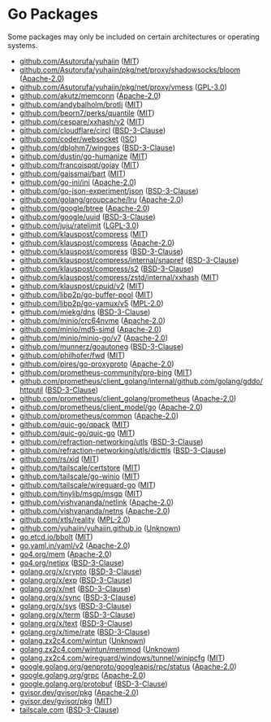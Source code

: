 # Go Packages

Some packages may only be included on certain architectures or operating systems.

- [github.com/Asutorufa/yuhaiin](https://pkg.go.dev/github.com/Asutorufa/yuhaiin) ([MIT](https://github.com/Asutorufa/yuhaiin/blob/HEAD/LICENSE))
- [github.com/Asutorufa/yuhaiin/pkg/net/proxy/shadowsocks/bloom](https://pkg.go.dev/github.com/Asutorufa/yuhaiin/pkg/net/proxy/shadowsocks/bloom) ([Apache-2.0](https://github.com/Asutorufa/yuhaiin/blob/HEAD/pkg/net/proxy/shadowsocks/bloom/LICENSE))
- [github.com/Asutorufa/yuhaiin/pkg/net/proxy/vmess](https://pkg.go.dev/github.com/Asutorufa/yuhaiin/pkg/net/proxy/vmess) ([GPL-3.0](https://github.com/Asutorufa/yuhaiin/blob/HEAD/pkg/net/proxy/vmess/LICENSE))
- [github.com/akutz/memconn](https://pkg.go.dev/github.com/akutz/memconn) ([Apache-2.0](https://github.com/akutz/memconn/blob/v0.1.0/LICENSE))
- [github.com/andybalholm/brotli](https://pkg.go.dev/github.com/andybalholm/brotli) ([MIT](https://github.com/andybalholm/brotli/blob/v1.2.0/LICENSE))
- [github.com/beorn7/perks/quantile](https://pkg.go.dev/github.com/beorn7/perks/quantile) ([MIT](https://github.com/beorn7/perks/blob/v1.0.1/LICENSE))
- [github.com/cespare/xxhash/v2](https://pkg.go.dev/github.com/cespare/xxhash/v2) ([MIT](https://github.com/cespare/xxhash/blob/v2.3.0/LICENSE.txt))
- [github.com/cloudflare/circl](https://pkg.go.dev/github.com/cloudflare/circl) ([BSD-3-Clause](https://github.com/cloudflare/circl/blob/v1.6.1/LICENSE))
- [github.com/coder/websocket](https://pkg.go.dev/github.com/coder/websocket) ([ISC](https://github.com/coder/websocket/blob/v1.8.12/LICENSE.txt))
- [github.com/dblohm7/wingoes](https://pkg.go.dev/github.com/dblohm7/wingoes) ([BSD-3-Clause](https://github.com/dblohm7/wingoes/blob/a09d6be7affa/LICENSE))
- [github.com/dustin/go-humanize](https://pkg.go.dev/github.com/dustin/go-humanize) ([MIT](https://github.com/dustin/go-humanize/blob/v1.0.1/LICENSE))
- [github.com/francoispqt/gojay](https://pkg.go.dev/github.com/francoispqt/gojay) ([MIT](https://github.com/francoispqt/gojay/blob/v1.2.13/LICENSE))
- [github.com/gaissmai/bart](https://pkg.go.dev/github.com/gaissmai/bart) ([MIT](https://github.com/gaissmai/bart/blob/v0.18.0/LICENSE))
- [github.com/go-ini/ini](https://pkg.go.dev/github.com/go-ini/ini) ([Apache-2.0](https://github.com/go-ini/ini/blob/v1.67.0/LICENSE))
- [github.com/go-json-experiment/json](https://pkg.go.dev/github.com/go-json-experiment/json) ([BSD-3-Clause](https://github.com/go-json-experiment/json/blob/ebf49471dced/LICENSE))
- [github.com/golang/groupcache/lru](https://pkg.go.dev/github.com/golang/groupcache/lru) ([Apache-2.0](https://github.com/golang/groupcache/blob/41bb18bfe9da/LICENSE))
- [github.com/google/btree](https://pkg.go.dev/github.com/google/btree) ([Apache-2.0](https://github.com/google/btree/blob/v1.1.2/LICENSE))
- [github.com/google/uuid](https://pkg.go.dev/github.com/google/uuid) ([BSD-3-Clause](https://github.com/google/uuid/blob/v1.6.0/LICENSE))
- [github.com/juju/ratelimit](https://pkg.go.dev/github.com/juju/ratelimit) ([LGPL-3.0](https://github.com/juju/ratelimit/blob/v1.0.2/LICENSE))
- [github.com/klauspost/compress](https://pkg.go.dev/github.com/klauspost/compress) ([MIT](https://github.com/klauspost/compress/blob/v1.18.0/LICENSE))
- [github.com/klauspost/compress](https://pkg.go.dev/github.com/klauspost/compress) ([Apache-2.0](https://github.com/klauspost/compress/blob/v1.18.0/LICENSE))
- [github.com/klauspost/compress](https://pkg.go.dev/github.com/klauspost/compress) ([BSD-3-Clause](https://github.com/klauspost/compress/blob/v1.18.0/LICENSE))
- [github.com/klauspost/compress/internal/snapref](https://pkg.go.dev/github.com/klauspost/compress/internal/snapref) ([BSD-3-Clause](https://github.com/klauspost/compress/blob/v1.18.0/internal/snapref/LICENSE))
- [github.com/klauspost/compress/s2](https://pkg.go.dev/github.com/klauspost/compress/s2) ([BSD-3-Clause](https://github.com/klauspost/compress/blob/v1.18.0/s2/LICENSE))
- [github.com/klauspost/compress/zstd/internal/xxhash](https://pkg.go.dev/github.com/klauspost/compress/zstd/internal/xxhash) ([MIT](https://github.com/klauspost/compress/blob/v1.18.0/zstd/internal/xxhash/LICENSE.txt))
- [github.com/klauspost/cpuid/v2](https://pkg.go.dev/github.com/klauspost/cpuid/v2) ([MIT](https://github.com/klauspost/cpuid/blob/v2.3.0/LICENSE))
- [github.com/libp2p/go-buffer-pool](https://pkg.go.dev/github.com/libp2p/go-buffer-pool) ([MIT](https://github.com/libp2p/go-buffer-pool/blob/v0.1.0/LICENSE))
- [github.com/libp2p/go-yamux/v5](https://pkg.go.dev/github.com/libp2p/go-yamux/v5) ([MPL-2.0](https://github.com/libp2p/go-yamux/blob/v5.1.0/LICENSE))
- [github.com/miekg/dns](https://pkg.go.dev/github.com/miekg/dns) ([BSD-3-Clause](https://github.com/miekg/dns/blob/v1.1.68/LICENSE))
- [github.com/minio/crc64nvme](https://pkg.go.dev/github.com/minio/crc64nvme) ([Apache-2.0](https://github.com/minio/crc64nvme/blob/v1.1.1/LICENSE))
- [github.com/minio/md5-simd](https://pkg.go.dev/github.com/minio/md5-simd) ([Apache-2.0](https://github.com/minio/md5-simd/blob/v1.1.2/LICENSE))
- [github.com/minio/minio-go/v7](https://pkg.go.dev/github.com/minio/minio-go/v7) ([Apache-2.0](https://github.com/minio/minio-go/blob/v7.0.95/LICENSE))
- [github.com/munnerz/goautoneg](https://pkg.go.dev/github.com/munnerz/goautoneg) ([BSD-3-Clause](https://github.com/munnerz/goautoneg/blob/a7dc8b61c822/LICENSE))
- [github.com/philhofer/fwd](https://pkg.go.dev/github.com/philhofer/fwd) ([MIT](https://github.com/philhofer/fwd/blob/v1.2.0/LICENSE.md))
- [github.com/pires/go-proxyproto](https://pkg.go.dev/github.com/pires/go-proxyproto) ([Apache-2.0](https://github.com/pires/go-proxyproto/blob/v0.8.1/LICENSE))
- [github.com/prometheus-community/pro-bing](https://pkg.go.dev/github.com/prometheus-community/pro-bing) ([MIT](https://github.com/Asutorufa/pro-bing/blob/626d07c0d4ca/LICENSE))
- [github.com/prometheus/client_golang/internal/github.com/golang/gddo/httputil](https://pkg.go.dev/github.com/prometheus/client_golang/internal/github.com/golang/gddo/httputil) ([BSD-3-Clause](https://github.com/prometheus/client_golang/blob/v1.23.2/internal/github.com/golang/gddo/LICENSE))
- [github.com/prometheus/client_golang/prometheus](https://pkg.go.dev/github.com/prometheus/client_golang/prometheus) ([Apache-2.0](https://github.com/prometheus/client_golang/blob/v1.23.2/LICENSE))
- [github.com/prometheus/client_model/go](https://pkg.go.dev/github.com/prometheus/client_model/go) ([Apache-2.0](https://github.com/prometheus/client_model/blob/v0.6.2/LICENSE))
- [github.com/prometheus/common](https://pkg.go.dev/github.com/prometheus/common) ([Apache-2.0](https://github.com/prometheus/common/blob/v0.66.1/LICENSE))
- [github.com/quic-go/qpack](https://pkg.go.dev/github.com/quic-go/qpack) ([MIT](https://github.com/quic-go/qpack/blob/v0.5.1/LICENSE.md))
- [github.com/quic-go/quic-go](https://pkg.go.dev/github.com/quic-go/quic-go) ([MIT](https://github.com/quic-go/quic-go/blob/v0.55.0/LICENSE))
- [github.com/refraction-networking/utls](https://pkg.go.dev/github.com/refraction-networking/utls) ([BSD-3-Clause](https://github.com/refraction-networking/utls/blob/v1.8.1/LICENSE))
- [github.com/refraction-networking/utls/dicttls](https://pkg.go.dev/github.com/refraction-networking/utls/dicttls) ([BSD-3-Clause](https://github.com/refraction-networking/utls/blob/v1.8.1/dicttls/LICENSE))
- [github.com/rs/xid](https://pkg.go.dev/github.com/rs/xid) ([MIT](https://github.com/rs/xid/blob/v1.6.0/LICENSE))
- [github.com/tailscale/certstore](https://pkg.go.dev/github.com/tailscale/certstore) ([MIT](https://github.com/tailscale/certstore/blob/d3fa0460f47e/LICENSE.md))
- [github.com/tailscale/go-winio](https://pkg.go.dev/github.com/tailscale/go-winio) ([MIT](https://github.com/tailscale/go-winio/blob/c4f33415bf55/LICENSE))
- [github.com/tailscale/wireguard-go](https://pkg.go.dev/github.com/tailscale/wireguard-go) ([MIT](https://github.com/tailscale/wireguard-go/blob/1d0488a3d7da/LICENSE))
- [github.com/tinylib/msgp/msgp](https://pkg.go.dev/github.com/tinylib/msgp/msgp) ([MIT](https://github.com/tinylib/msgp/blob/v1.4.0/LICENSE))
- [github.com/vishvananda/netlink](https://pkg.go.dev/github.com/vishvananda/netlink) ([Apache-2.0](https://github.com/vishvananda/netlink/blob/v1.3.1/LICENSE))
- [github.com/vishvananda/netns](https://pkg.go.dev/github.com/vishvananda/netns) ([Apache-2.0](https://github.com/vishvananda/netns/blob/v0.0.5/LICENSE))
- [github.com/xtls/reality](https://pkg.go.dev/github.com/xtls/reality) ([MPL-2.0](https://github.com/xtls/reality/blob/e4eec4520535/LICENSE))
- [github.com/yuhaiin/yuhaiin.github.io](https://pkg.go.dev/github.com/yuhaiin/yuhaiin.github.io) ([Unknown](Unknown))
- [go.etcd.io/bbolt](https://pkg.go.dev/go.etcd.io/bbolt) ([MIT](https://github.com/etcd-io/bbolt/blob/v1.4.3/LICENSE))
- [go.yaml.in/yaml/v2](https://pkg.go.dev/go.yaml.in/yaml/v2) ([Apache-2.0](https://github.com/yaml/go-yaml/blob/v2.4.2/LICENSE))
- [go4.org/mem](https://pkg.go.dev/go4.org/mem) ([Apache-2.0](https://github.com/go4org/mem/blob/ae6ca9944745/LICENSE))
- [go4.org/netipx](https://pkg.go.dev/go4.org/netipx) ([BSD-3-Clause](https://github.com/go4org/netipx/blob/fdeea329fbba/LICENSE))
- [golang.org/x/crypto](https://pkg.go.dev/golang.org/x/crypto) ([BSD-3-Clause](https://cs.opensource.google/go/x/crypto/+/v0.43.0:LICENSE))
- [golang.org/x/exp](https://pkg.go.dev/golang.org/x/exp) ([BSD-3-Clause](https://cs.opensource.google/go/x/exp/+/ce4c2cf3:LICENSE))
- [golang.org/x/net](https://pkg.go.dev/golang.org/x/net) ([BSD-3-Clause](https://cs.opensource.google/go/x/net/+/6e243da5:LICENSE))
- [golang.org/x/sync](https://pkg.go.dev/golang.org/x/sync) ([BSD-3-Clause](https://cs.opensource.google/go/x/sync/+/v0.17.0:LICENSE))
- [golang.org/x/sys](https://pkg.go.dev/golang.org/x/sys) ([BSD-3-Clause](https://cs.opensource.google/go/x/sys/+/v0.37.0:LICENSE))
- [golang.org/x/term](https://pkg.go.dev/golang.org/x/term) ([BSD-3-Clause](https://cs.opensource.google/go/x/term/+/v0.36.0:LICENSE))
- [golang.org/x/text](https://pkg.go.dev/golang.org/x/text) ([BSD-3-Clause](https://cs.opensource.google/go/x/text/+/v0.30.0:LICENSE))
- [golang.org/x/time/rate](https://pkg.go.dev/golang.org/x/time/rate) ([BSD-3-Clause](https://cs.opensource.google/go/x/time/+/v0.14.0:LICENSE))
- [golang.zx2c4.com/wintun](https://pkg.go.dev/golang.zx2c4.com/wintun) ([Unknown](Unknown))
- [golang.zx2c4.com/wintun/memmod](https://pkg.go.dev/golang.zx2c4.com/wintun/memmod) ([Unknown](Unknown))
- [golang.zx2c4.com/wireguard/windows/tunnel/winipcfg](https://pkg.go.dev/golang.zx2c4.com/wireguard/windows/tunnel/winipcfg) ([MIT](https://git.zx2c4.com/wireguard-windows/tree/COPYING?id=8e6558eba666))
- [google.golang.org/genproto/googleapis/rpc/status](https://pkg.go.dev/google.golang.org/genproto/googleapis/rpc/status) ([Apache-2.0](https://github.com/googleapis/go-genproto/blob/97024824d090/googleapis/rpc/LICENSE))
- [google.golang.org/grpc](https://pkg.go.dev/google.golang.org/grpc) ([Apache-2.0](https://github.com/grpc/grpc-go/blob/v1.76.0/LICENSE))
- [google.golang.org/protobuf](https://pkg.go.dev/google.golang.org/protobuf) ([BSD-3-Clause](https://github.com/protocolbuffers/protobuf-go/blob/v1.36.10/LICENSE))
- [gvisor.dev/gvisor/pkg](https://pkg.go.dev/gvisor.dev/gvisor/pkg) ([Apache-2.0](https://github.com/google/gvisor/blob/2a7b5c7dece9/LICENSE))
- [gvisor.dev/gvisor/pkg](https://pkg.go.dev/gvisor.dev/gvisor/pkg) ([MIT](https://github.com/google/gvisor/blob/2a7b5c7dece9/LICENSE))
- [tailscale.com](https://pkg.go.dev/tailscale.com) ([BSD-3-Clause](https://github.com/Asutorufa/tailscale/blob/c0d7a99a8899/LICENSE))
